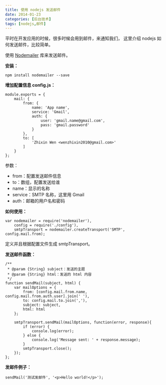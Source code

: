 ```yaml
---
title: 使用 nodejs 发送邮件
date: 2014-01-23
categories: [后台技术]
tags: [nodejs,邮件]
---
```


平时在开发应用的时候，很多时候会用到邮件，来通知我们，
这里介绍 nodejs 如何发送邮件，比较简单。

使用 [Nodemailer](https://github.com/andris9/Nodemailer) 库来发送邮件。

**安装：**
```
npm install nodemailer --save
```

**增加配置信息 config.js：**
```
module.exports = {
    mail: {
        from: {
            name: 'App name',
            service: 'Gmail',
            auth: {
                user: 'gmail.name@gmail.com',
                pass: 'gmail.password'
            }
        },
        to: [
            'Zhixin Wen <wenzhixin2010@gmail.com>'
        ]
    }
};
```

参数：

* from：配置发送邮件信息
* to：数组，配置发送给谁
* name：显示的名称
* service：SMTP 名称，这里用 Gmail
* auth：邮箱的用户名和密码

**如何使用：**
```
var nodemailer = require('nodemailer'),
    config = require('./config'),
    smtpTransport = nodemailer.createTransport('SMTP', config.mail.from);
```
定义并且根据配置文件生成 smtpTransport。

**发送邮件函数：**
```
/**
 * @param {String} subject：发送的主题
 * @param {String} html：发送的 html 内容
 */
function sendMail(subject, html) {
    var mailOptions = {
        from: [config.mail.from.name, config.mail.from.auth.user].join(' '),
        to: config.mail.to.join(','),
        subject: subject,
        html: html
    };

    smtpTransport.sendMail(mailOptions, function(error, response){
        if (error) {
            console.log(error);
        } else {
            console.log('Message sent: ' + response.message);
        }
        smtpTransport.close();
    });
};
```

**发邮件例子：**
```
sendMail('测试发邮件', '<p>Hello world!</p>');
```
